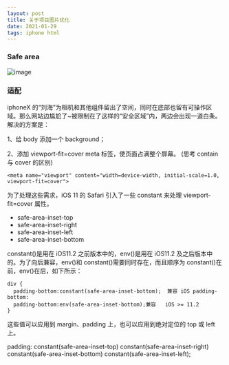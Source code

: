 ```yaml
---
layout: post
title: 关于项目图片优化
date: 2021-01-29
tags: iphone html
---
```


### Safe area

![image](https://img-blog.csdnimg.cn/img_convert/82f6c4e3ebf95bfedf0b4c2619938c2b.png)

### 适配

iphoneX 的“刘海”为相机和其他组件留出了空间，同时在底部也留有可操作区域。那么网站边尴尬了~被限制在了这样的“安全区域”内，两边会出现一道白条。
解决的方案是：

1、给 body 添加一个 background；

2、添加 viewport-fit=cover meta 标签，使页面占满整个屏幕。
(思考 contain 与 cover 的区别)

```
<meta name="viewport" content="width=device-width, initial-scale=1.0, viewport-fit=cover">
```

为了处理这些需求，iOS 11 的 Safari 引入了一些 constant 来处理 viewport-fit=cover 属性。

-   safe-area-inset-top
-   safe-area-inset-right
-   safe-area-inset-left
-   safe-area-inset-bottom

constant()是用在 iOS11.2 之前版本中的，env()是用在 iOS11.2 及之后版本中的。为了向后兼容，env()和 constant()需要同时存在，而且顺序为 constant()在前，env()在后，如下所示：

```
div {
  padding-bottom:constant(safe-area-inset-bottom);  兼容 iOS padding-bottom:
  padding-bottom:env(safe-area-inset-bottom);兼容   iOS >= 11.2
}
```

这些值可以应用到 margin、padding 上，也可以应用到绝对定位的 top 或 left 上。

padding: constant(safe-area-inset-top) constant(safe-area-inset-right) constant(safe-area-inset-bottom) constant(safe-area-inset-left);

